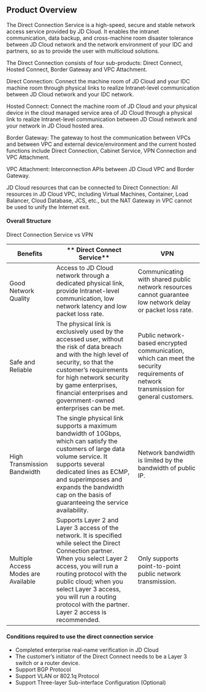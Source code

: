 ## **Product Overview**

The Direct Connection Service is a high-speed, secure and stable network access service provided by JD Cloud. It enables the intranet communication, data backup, and cross-machine room disaster tolerance between JD Cloud network and the network environment of your IDC and partners, so as to provide the user with multicloud solutions.



The Direct Connection consists of four sub-products: Direct Connect, Hosted Connect, Border Gateway and VPC Attachment.



  Direct Connection: Connect the machine room of JD Cloud and your IDC machine room through physical links to realize Intranet-level communication between JD Cloud network and your IDC network.

  Hosted Connect: Connect the machine room of JD Cloud and your physical device in the cloud managed service area of JD Cloud through a physical link to realize Intranet-level communication between JD Cloud network and your network in JD Cloud hosted area.

  Border Gateway: The gateway to host the communication between VPCs and between VPC and external device/environment and the current hosted functions include Direct Connection, Cabinet Service, VPN Connection and VPC Attachment.

  VPC Attachment: Interconnection APIs between JD Cloud VPC and Border Gateway.

JD Cloud resources that can be connected to Direct Connection: All resources in JD Cloud VPC, including Virtual Machines, Container, Load Balancer, Cloud Database, JCS, etc., but the NAT Gateway in VPC cannot be used to unify the Internet exit.



#### **Overall Structure**

Direct Connection Service vs VPN

| **Benefits**     | ** Direct Connect Service**                                                 | **VPN**                                                    |
| ---------------- | ------------------------------------------------------------ | ---------------------------------------------------------- |
| Good Network Quality       | Access to JD Cloud network through a dedicated physical link, provide Intranet-level communication, low network latency and low packet loss rate. | Communicating with shared public network resources cannot guarantee low network delay or packet loss rate.   |
| Safe and Reliable         | The physical link is exclusively used by the accessed user, without the risk of data breach and with the high level of security, so that the customer’s requirements for high network security by game enterprises, financial enterprises and government-owned enterprises can be met. | Public network-based encrypted communication, which can meet the security requirements of network transmission for general customers. |
| High Transmission Bandwidth       | The single physical link supports a maximum bandwidth of 10Gbps, which can satisfy the customers of large data volume service. It supports several dedicated lines as ECMP, and superimposes and expands the bandwidth cap on the basis of guaranteeing the service availability. | Network bandwidth is limited by the bandwidth of public IP.                               |
| Multiple Access Modes are Available | Supports Layer 2 and Layer 3 access of the network. It is specified while select the Direct Connection partner. When you select Layer 2 access, you will run a routing protocol with the public cloud; when you select Layer 3 access, you will run a routing protocol with the partner. Layer 2 access is recommended. | Only supports point-to-point public network transmission.                                     |



#### **Conditions required to use the direct connection service**

- Completed enterprise real-name verification in JD Cloud
- The customer’s initiator of the Direct Connect needs to be a Layer 3 switch or a router device.
- Support BGP Protocol
- Support VLAN or 802.1q Protocol
- Support Three-layer Sub-interface Configuration (Optional)

